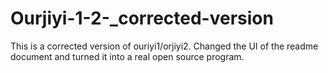 # Ourjiyi-1-2-_corrected-version
This is a corrected version of ouriyi1/orjiyi2. Changed the UI of the readme document and turned it into a real open source program.
